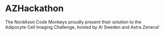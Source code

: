 # AZHackathon
The NordAxon Code Monkeys proudly present their solution to the Adipocyte Cell Imaging Challenge, hosted by AI Sweden and Astra Zeneca!


